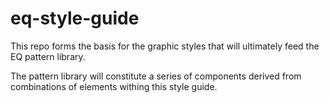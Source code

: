 # eq-style-guide

This repo forms the basis for the graphic styles that will ultimately feed the EQ pattern library. 

The pattern library will constitute a series of components derived from combinations of elements withing this style guide.

